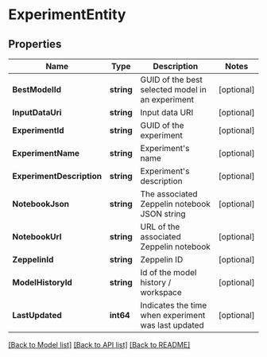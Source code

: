 # ExperimentEntity

## Properties

Name | Type | Description | Notes
------------ | ------------- | ------------- | -------------
**BestModelId** | **string** | GUID of the best selected model in an experiment | [optional] 
**InputDataUri** | **string** | Input data URI | [optional] 
**ExperimentId** | **string** | GUID of the experiment | [optional] 
**ExperimentName** | **string** | Experiment&#39;s name | [optional] 
**ExperimentDescription** | **string** | Experiment&#39;s description | [optional] 
**NotebookJson** | **string** | The associated Zeppelin notebook JSON string | [optional] 
**NotebookUrl** | **string** | URL of the associated Zeppelin notebook | [optional] 
**ZeppelinId** | **string** | Zeppelin ID | [optional] 
**ModelHistoryId** | **string** | Id of the model history / workspace | [optional] 
**LastUpdated** | **int64** | Indicates the time when experiment was last updated | [optional] 

[[Back to Model list]](../README.md#documentation-for-models) [[Back to API list]](../README.md#documentation-for-api-endpoints) [[Back to README]](../README.md)


